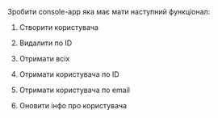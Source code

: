Зробити console-app яка має мати наступний функціонал:

1. Створити користувача

2. Видалити по ID

3. Отримати всіх

4. Отримати користувача по ID

5. Отримати користувача по email

6. Оновити інфо про користувача
